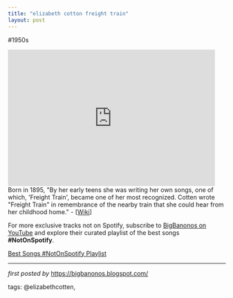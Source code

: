 ```yaml
---
title: "elizabeth cotton freight train"
layout: post
---
```

#1950s <br />
<iframe width="95%" height="315" src="https://www.youtube.com/embed/IUK8emiWabU?list=PLtuNtuTatqI2350OnCF7NhX0o_CRBEi8s" frameborder="0" allowfullscreen></iframe><br />
Born in 1895, "By her early teens she was writing her own songs, one of which, 'Freight Train', became one of her most recognized. Cotten wrote "Freight Train" in remembrance of the nearby train that she could hear from her childhood home." - [<a href="https://en.wikipedia.org/wiki/Elizabeth_Cotten">Wiki</a>]

<!--Subscribe and Playlist Links-->
<div>
    <p>For more exclusive tracks not on Spotify, subscribe to <a href="https://www.youtube.com/@BigBanonos" target="_blank">BigBanonos on YouTube</a> and explore their curated playlist of the best songs <strong>#NotOnSpotify</strong>.</p>
    <p><a href="https://www.youtube.com/playlist?list=PLtuNtuTatqI0kFahUCbtbfenC_ET5O_tr" target="_blank">Best Songs #NotOnSpotify Playlist<br /></a></p></div>

<hr />

<p><em>first posted by</em> <a href="https://bigbanonos.blogspot.com/" rel="noopener" target="_new">https://bigbanonos.blogspot.com/</a></p>

<p>tags: @elizabethcotten,</p>

